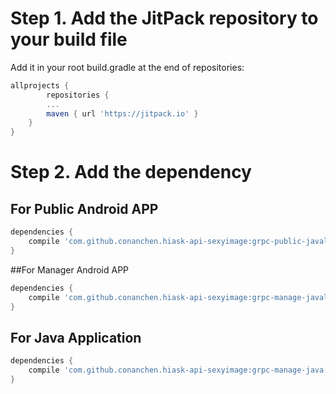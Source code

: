 # Step 1. Add the JitPack repository to your build file
Add it in your root build.gradle at the end of repositories:
```gradle
allprojects {
        repositories {
        ...
        maven { url 'https://jitpack.io' }
    }
}
```
	
# Step 2. Add the dependency
## For Public Android APP

```gradle
dependencies {
    compile 'com.github.conanchen.hiask-api-sexyimage:grpc-public-javalite:1.0.0-SNAPSHOT'
}
```
	
##For Manager Android APP

```gradle
dependencies {
    compile 'com.github.conanchen.hiask-api-sexyimage:grpc-manage-javalite:1.0.0-SNAPSHOT'
}
```
	
## For Java Application
    
```gradle
dependencies {
    compile 'com.github.conanchen.hiask-api-sexyimage:grpc-manage-java:1.0.0-SNAPSHOT'
}
```
			